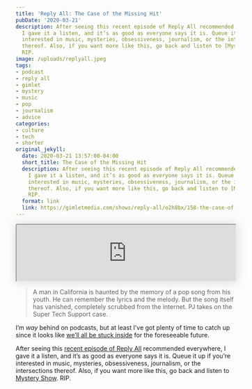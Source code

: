 ```yaml
---
title: 'Reply All: The Case of the Missing Hit'
pubDate: '2020-03-21'
description: After seeing this recent episode of Reply All recommended everywhere,
  I gave it a listen, and it’s as good as everyone says it is. Queue it up if you’re
  interested in music, mysteries, obsessiveness, journalism, or the intersections
  thereof. Also, if you want more like this, go back and listen to [Mystery Show](https://gimletmedia.com/shows/mystery-show).
  RIP.
image: /uploads/replyall.jpeg
tags:
- podcast
- reply all
- gimlet
- mystery
- music
- pop
- journalism
- advice
categories:
- culture
- tech
- shorter
original_jekyll:
  date: 2020-03-21 13:57:00-04:00
  short_title: The Case of the Missing Hit
  description: After seeing this recent episode of Reply All recommended everywhere,
    I gave it a listen, and it’s as good as everyone says it is. Queue it up if you’re
    interested in music, mysteries, obsessiveness, journalism, or the intersections
    thereof. Also, if you want more like this, go back and listen to [Mystery Show](https://gimletmedia.com/shows/mystery-show).
    RIP.
  format: link
  link: https://gimletmedia.com/shows/reply-all/o2h8bx/158-the-case-of-the-missing-hit
---
```


<iframe loading="lazy" scrolling="no" title="Reply All: The Case of the Missing Hit" allow="autoplay" width="100%" height="130" style="border-radius: 3px; height: 130px; width: 100%; box-shadow: 0 0 25px 0 rgba(0, 0, 0, 0.15);" src="https://player.gimletmedia.com/o2h8bx"></iframe>

> A man in California is haunted by the memory of a pop song from his youth. He can remember the lyrics and the melody. But the song itself has vanished, completely scrubbed from the internet. PJ takes on the Super Tech Support case.

I’m _way_ behind on podcasts, but at least I’ve got plenty of time to catch up since it looks like [we’ll all be stuck inside](https://www.nytimes.com/2020/03/20/world/coronavirus-news-usa-world.html#link-3b434224) for the foreseeable future. 

After seeing this [recent episode of Reply All](https://gimletmedia.com/shows/reply-all/o2h8bx/158-the-case-of-the-missing-hit) recommended everywhere, I gave it a listen, and it’s as good as everyone says it is. Queue it up if you’re interested in music, mysteries, obsessiveness, journalism, or the intersections thereof. Also, if you want more like this, go back and listen to [Mystery Show](https://gimletmedia.com/shows/mystery-show). RIP.
